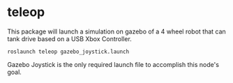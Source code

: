 # teleop

This package will launch a simulation on gazebo of a 4 wheel robot that can tank drive based on a USB Xbox Controller.

```
roslaunch teleop gazebo_joystick.launch
```
Gazebo Joystick is the only required launch file to accomplish this node's goal.
